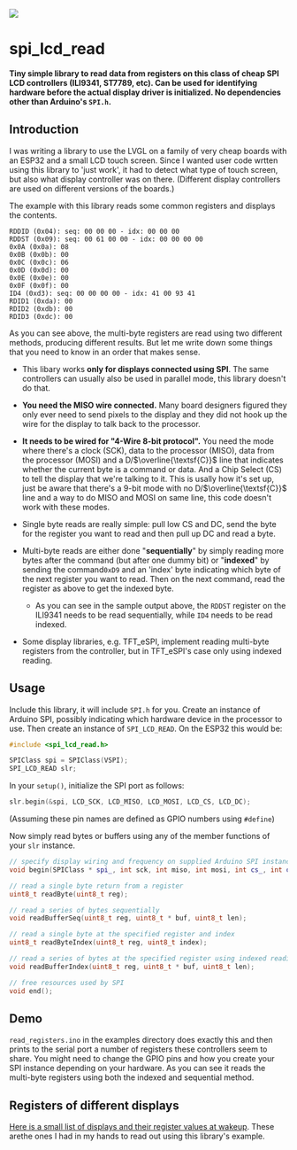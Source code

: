 ![](images/displays.png)

# spi_lcd_read

**Tiny simple library to read data from registers on this class of cheap SPI LCD controllers (ILI9341, ST7789, etc). Can be used for identifying hardware before the actual display driver is initialized. No dependencies other than Arduino's `SPI.h`.**

## Introduction

I was writing a library to use the LVGL on a family of very cheap boards with an ESP32 and a small LCD touch screen. Since I wanted user code wrtten using this library to 'just work', it had to detect what type of touch screen, but also what display controller was on there. (Different display controllers are used on different versions of the boards.)

The example with this library reads some common registers and displays the contents.

```
RDDID (0x04): seq: 00 00 00 - idx: 00 00 00 
RDDST (0x09): seq: 00 61 00 00 - idx: 00 00 00 00 
0x0A (0x0a): 08
0x0B (0x0b): 00
0x0C (0x0c): 06
0x0D (0x0d): 00
0x0E (0x0e): 00
0x0F (0x0f): 00
ID4 (0xd3): seq: 00 00 00 00 - idx: 41 00 93 41 
RDID1 (0xda): 00
RDID2 (0xdb): 00
RDID3 (0xdc): 00
```

As you can see above, the multi-byte registers are read using two different methods, producing different results. But let me write down some things that you need to know in an order that makes sense.

* This libary works **only for displays connected using SPI**. The same controllers can usually also be used in parallel mode, this library doesn't do that.

* **You need the MISO wire connected.** Many board designers figured they only ever need to send pixels to the display and they did not hook up the wire for the display to talk back to the processor.

* **It needs to be wired for "4-Wire 8-bit protocol".** You need the mode where there's a clock (SCK), data to the processor (MISO), data from the processor (MOSI) and a $\textsf{D}$/$\overline{\textsf{C}}$ line that indicates whether the current byte is a command or data. And a Chip Select (CS) to tell the display that we're talking to it. This is usally how it's set up, just be aware that there's a 9-bit mode with no $\textsf{D}$/$\overline{\textsf{C}}$ line and a way to do MISO and MOSI on same line, this code doesn't work with these modes.

* Single byte reads are really simple: pull low CS and DC, send the byte for the register you want to read and then pull up DC and read a byte.

* Multi-byte reads are either done "**sequentially**" by simply reading more bytes after the command (but after one dummy bit) or "**indexed**" by sending the command`0xD9` and an 'index' byte indicating which byte of the next register you want to read. Then on the next command, read the register as above to get the indexed byte.

  * As you can see in the sample output above, the `RDDST` register on the ILI9341 needs to be read sequentially, while `ID4` needs to be read indexed.

* Some display libraries, e.g. TFT_eSPI, implement reading multi-byte registers from the controller, but in TFT_eSPI's case only using indexed reading.

## Usage

Include this library, it will include `SPI.h` for you. Create an instance of Arduino SPI, possibly indicating which hardware device in the processor to use. Then create an instance of `SPI_LCD_READ`. On the ESP32 this would be:

```cpp
#include <spi_lcd_read.h>

SPIClass spi = SPIClass(VSPI);
SPI_LCD_READ slr;
```

In your `setup()`, initialize the SPI port as follows:

```cpp
slr.begin(&spi, LCD_SCK, LCD_MISO, LCD_MOSI, LCD_CS, LCD_DC);
```

(Assuming these pin names are defined as GPIO numbers using `#define`)

Now simply read bytes or buffers using any of the member functions of your `slr` instance.

```cpp
// specify display wiring and frequency on supplied Arduino SPI instance
void begin(SPIClass * spi_, int sck, int miso, int mosi, int cs_, int dc_, long freq_ = 10000000);

// read a single byte return from a register
uint8_t readByte(uint8_t reg);

// read a series of bytes sequentially
void readBufferSeq(uint8_t reg, uint8_t * buf, uint8_t len);

// read a single byte at the specified register and index
uint8_t readByteIndex(uint8_t reg, uint8_t index);

// read a series of bytes at the specified register using indexed reading
void readBufferIndex(uint8_t reg, uint8_t * buf, uint8_t len);

// free resources used by SPI
void end();
```

## Demo

`read_registers.ino` in the examples directory does exactly this and then prints to the serial port a number of registers these controllers seem to share. You might need to change the GPIO pins and how you create your SPI instance depending on your hardware. As you can see it reads the multi-byte registers using both the indexed and sequential method. 

## Registers of different displays

[Here is a small list of displays and their register values at wakeup](boards.md). These arethe ones I had in my hands to read out using this library's example. 
